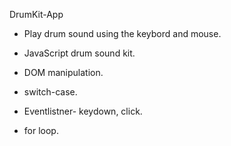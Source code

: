  DrumKit-App


- Play drum sound using the keybord and mouse.

- JavaScript drum sound kit.

- DOM manipulation.

- switch-case.

- Eventlistner- keydown, click.

- for loop.


